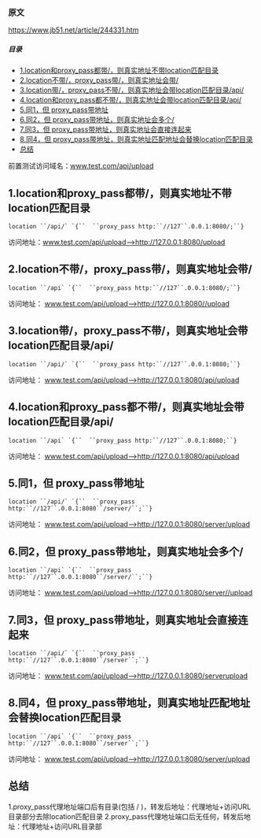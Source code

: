 ### 原文

https://www.jb51.net/article/244331.htm

##### 目录

- [1.location和proxy_pass都带/，则真实地址不带location匹配目录](https://www.jb51.net/article/244331.htm#_label0)
- [2.location不带/，proxy_pass带/，则真实地址会带/](https://www.jb51.net/article/244331.htm#_label1)
- [3.location带/，proxy_pass不带/，则真实地址会带location匹配目录/api/](https://www.jb51.net/article/244331.htm#_label2)
- [4.location和proxy_pass都不带/，则真实地址会带location匹配目录/api/](https://www.jb51.net/article/244331.htm#_label3)
- [5.同1，但 proxy_pass带地址](https://www.jb51.net/article/244331.htm#_label4)
- [6.同2，但 proxy_pass带地址，则真实地址会多个/](https://www.jb51.net/article/244331.htm#_label5)
- [7.同3，但 proxy_pass带地址，则真实地址会直接连起来](https://www.jb51.net/article/244331.htm#_label6)
- [8.同4，但 proxy_pass带地址，则真实地址匹配地址会替换location匹配目录](https://www.jb51.net/article/244331.htm#_label7)
- [总结](https://www.jb51.net/article/244331.htm#_label8)

前置测试访问域名：www.test.com/api/upload



## 1.location和proxy_pass都带/，则真实地址不带location匹配目录

```
location ``/api/` `{``  ``proxy_pass http:``//127``.0.0.1:8080/;``}
```

访问地址：www.test.com/api/upload-->http://127.0.0.1:8080/upload



## 2.location不带/，proxy_pass带/，则真实地址会带/

```
location ``/api` `{``  ``proxy_pass http:``//127``.0.0.1:8080/;``}
```

访问地址： www.test.com/api/upload-->http://127.0.0.1:8080//upload



## 3.location带/，proxy_pass不带/，则真实地址会带location匹配目录/api/

```
location ``/api/` `{``  ``proxy_pass http:``//127``.0.0.1:8080;``}
```

访问地址： www.test.com/api/upload-->http://127.0.0.1:8080/api/upload



## 4.location和proxy_pass都不带/，则真实地址会带location匹配目录/api/

```
location ``/api` `{``  ``proxy_pass http:``//127``.0.0.1:8080;``}
```

访问地址： www.test.com/api/upload-->http://127.0.0.1:8080/api/upload



## 5.同1，但 proxy_pass带地址

```
location ``/api/` `{``  ``proxy_pass http:``//127``.0.0.1:8080``/server/``;``}
```

访问地址： www.test.com/api/upload-->http://127.0.0.1:8080/server/upload



## 6.同2，但 proxy_pass带地址，则真实地址会多个/

```
location ``/api` `{``  ``proxy_pass http:``//127``.0.0.1:8080``/server/``;``}
```

访问地址： www.test.com/api/upload-->http://127.0.0.1:8080/server//upload



## 7.同3，但 proxy_pass带地址，则真实地址会直接连起来

```
location ``/api/` `{``  ``proxy_pass http:``//127``.0.0.1:8080``/server``;``}
```

访问地址： www.test.com/api/upload-->http://127.0.0.1:8080/serverupload



## 8.同4，但 proxy_pass带地址，则真实地址匹配地址会替换location匹配目录

```
location ``/api` `{``  ``proxy_pass http:``//127``.0.0.1:8080``/server``;``}
```

访问地址： www.test.com/api/upload-->http://127.0.0.1:8080/server/upload



## 总结

1.proxy_pass代理地址端口后有目录(包括 / )，转发后地址：代理地址+访问URL目录部分去除location匹配目录 
2.proxy_pass代理地址端口后无任何，转发后地址：代理地址+访问URL目录部